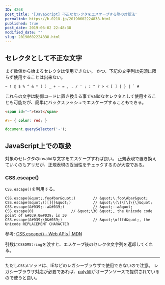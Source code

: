 ```yaml
---
ID: 4268
post_title: '[JavaScript] 不正なセレクタをエスケープする際の対処法'
permalink: https://b.0218.jp/20190602224838.html
published: true
post_date: 2019-06-02 22:48:38
modified_date: ""
slug: 20190602224838.html
---
```

## セレクタとして不正な文字

まず数値から始まるセレクタは使用できない。
かつ、下記の文字列は先頭に限らず使用することは出来ない。

```
~ ! @ $ % ^ & * ( ) _ + - = , . / ' ; : " ? > < [ ] { } | ` #
```

これらの文字は制御コードに置き換える事でvalidなセレクタとして使用することも可能だが、簡単にバックスラッシュでエスケープすることもできる。

```html
<span id="~">text</span>
```

```css
#\~ { color: red; }
```

```js
document.querySelector('~'); 
```

## JavaScript上での取扱

対象のセレクタのinvalidな文字をエスケープすれば良い。
正規表現で置き換えていくのもアリだが、正規表現の妥当性をチェックするのが大変である。

### CSS.escape()

`CSS.escape()`を利用する。

```
CSS.escape(&quot;.foo#bar&quot;)        // &quot;\.foo\#bar&quot;
CSS.escape(&quot;()[]{}&quot;)          // &quot;\(\)\[\]\{\}&quot;
CSS.escape(&#039;--a&#039;)             // &quot;--a&quot;
CSS.escape(0)                 // &quot;\30 &quot;, the Unicode code point of &#039;0&#039; is 30
CSS.escape(&#039;\0&#039;)              // &quot;\ufffd&quot;, the Unicode REPLACEMENT CHARACTER
```
参考: [CSS.escape() - Web APIs | MDN](https://developer.mozilla.org/en-US/docs/Web/API/CSS/escape)

引数に`CSSOMString`を渡すと、エスケープ後のセレクタ文字列を返却してくれる。

---

ただし`CSS`メソッドは、IEなどのレガシーブラウザで使用できないので注意。
レガシーブラウザ対応が必要であれば、[polyfill](https://www.npmjs.com/package/css.escape)がオープンソースで提供されているので使うと良い。